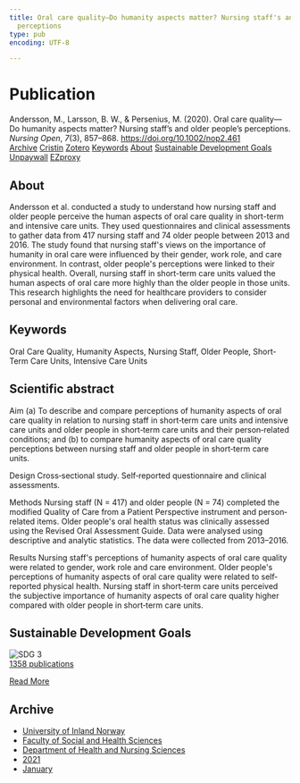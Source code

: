 ```yaml
---
title: Oral care quality—Do humanity aspects matter? Nursing staff's and older people's
  perceptions
type: pub
encoding: UTF-8

---
```

<h1>Publication</h1>
<article id="csl-bib-container-HYP44XNK" class="csl-bib-container">
  <div class="csl-bib-body"> <div class="csl-entry">Andersson, M., Larsson, B. W., &#38; Persenius, M. (2020). Oral care quality—Do humanity aspects matter? Nursing staff’s and older people’s perceptions. <i>Nursing Open</i>, <i>7</i>(3), 857–868. <a href="https://doi.org/10.1002/nop2.461">https://doi.org/10.1002/nop2.461</a></div> </div>
  <div class="csl-bib-buttons">
    <a href="#taxonomy-article-HYP44XNK" alt="archive" class="csl-bib-button">Archive</a>
    <a href="https://app.cristin.no/results/show.jsf?id=1870117" alt="Cristin" class="csl-bib-button">Cristin</a>
    <a href="http://zotero.org/groups/5881554/items/HYP44XNK" alt="Zotero" class="csl-bib-button">Zotero</a>
    <a href="#keywords-article-HYP44XNK" alt="keywords" class="csl-bib-button">Keywords</a>
    <a href="#about-article-HYP44XNK" alt="about_pub" class="csl-bib-button">About</a>
    <a href="#sdg-article-HYP44XNK" alt="sdg" class="csl-bib-button">Sustainable Development Goals</a>
    <a href="https://kau.diva-portal.org/smash/get/diva2:1304126/FULLTEXT01" alt="Unpaywall" class="csl-bib-button">Unpaywall</a>
    <a href="https://kau.diva-portal.org/smash/get/diva2:1304126/FULLTEXT01" alt="EZproxy" class="csl-bib-button">EZproxy</a>
  </div>
  <div id="csl-bib-meta-container-HYP44XNK"></div>
</article>
<div id="csl-bib-meta-HYP44XNK" class="csl-bib-meta">
  <article id="about-article-HYP44XNK" class="about_pub-article">
    <h1>About</h1>
    Andersson et al. conducted a study to understand how nursing staff and older people perceive the human aspects of oral care quality in short-term and intensive care units. They used questionnaires and clinical assessments to gather data from 417 nursing staff and 74 older people between 2013 and 2016. The study found that nursing staff's views on the importance of humanity in oral care were influenced by their gender, work role, and care environment. In contrast, older people's perceptions were linked to their physical health. Overall, nursing staff in short-term care units valued the human aspects of oral care more highly than the older people in those units. This research highlights the need for healthcare providers to consider personal and environmental factors when delivering oral care.
  </article>
  <article id="keywords-article-HYP44XNK" class="keywords-article">
    <h1>Keywords</h1>
    Oral Care Quality, Humanity Aspects, Nursing Staff, Older People, Short-Term Care Units, Intensive Care Units
  </article>
  <article id="abstract-article-HYP44XNK" class="abstract-article">
    <h1>Scientific abstract</h1>
    Aim 
(a) To describe and compare perceptions of humanity aspects of oral care quality in relation to nursing staff in short‐term care units and intensive care units and older people in short‐term care units and their person‐related conditions; and (b) to compare humanity aspects of oral care quality perceptions between nursing staff and older people in short‐term care units. 
 
Design 
Cross‐sectional study. Self‐reported questionnaire and clinical assessments. 
 
Methods 
Nursing staff (N = 417) and older people (N = 74) completed the modified Quality of Care from a Patient Perspective instrument and person‐related items. Older people's oral health status was clinically assessed using the Revised Oral Assessment Guide. Data were analysed using descriptive and analytic statistics. The data were collected from 2013–2016. 
 
Results 
Nursing staff's perceptions of humanity aspects of oral care quality were related to gender, work role and care environment. Older people's perceptions of humanity aspects of oral care quality were related to self‐reported physical health. Nursing staff in short‐term care units perceived the subjective importance of humanity aspects of oral care quality higher compared with older people in short‐term care units.
  </article>
  <article id="sdg-article-HYP44XNK" class="sdg-article">
    <h1>Sustainable Development Goals</h1>
    <div class="sdg-container"><div id="sdg3" class="sdg">
        <img src="{{< params subfolder >}}images/sdg/sdg03_en.png" class="image" alt="SDG 3">
        <div class="sdg-overlay">
          <a href="/en/archive/?key=?sdg=3#archive" class="sdg-publication-count"><span>1358</span> publications</a>
          <p><a href="https://sdgs.un.org/goals/goal3" class="sdg-read-more">Read More</a></p>
        </div>
      </div></div>
  </article>
  <article id="taxonomy-article-HYP44XNK" class="taxonomy-article">
    <h1>Archive</h1>
    <ul>
      <li>
        <a href="/en/archive/?key=3DCRN523">University of Inland Norway</a>
      </li>
      <li>
        <a href="/en/archive/?key=IDKFS3MX">Faculty of Social and Health Sciences</a>
      </li>
      <li>
        <a href="/en/archive/?key=GTV4ECMZ">Department of Health and Nursing Sciences</a>
      </li>
      <li>
        <a href="/en/archive/?key=4IUS5XY3">2021</a>
      </li>
      <li>
        <a href="/en/archive/?key=XMHYE56H">January</a>
      </li>
    </ul>
  </article>
</div>
